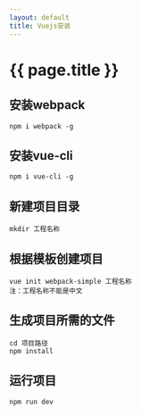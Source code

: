 ```yaml
---
layout: default
title: Vuejs安装
---
```


# {{ page.title }}

## 安装webpack
```
npm i webpack -g

```

## 安装vue-cli
```
npm i vue-cli -g
```

## 新建项目目录
```
mkdir 工程名称
```

## 根据模板创建项目
```
vue init webpack-simple 工程名称
注：工程名称不能是中文
```

## 生成项目所需的文件
```
cd 项目路径
npm install
```

## 运行项目
```
npm run dev

```

